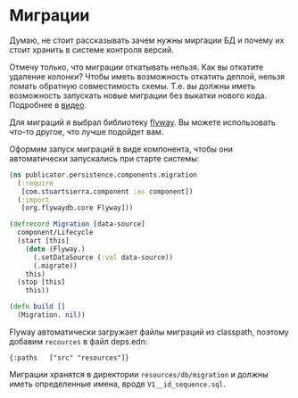 # Миграции

Думаю, не стоит рассказывать зачем нужны миргации БД и почему их стоит хранить в системе контроля версий.

Отмечу только, что миграции откатывать нельзя. Как вы откатите удаление колонки?
Чтобы иметь возможность откатить деплой, нельзя ломать обратную совместимость схемы.
Т.е. вы должны иметь возможность запускать новые миграции без выкатки нового кода.
Подробнее в [видео](https://youtu.be/WPCz_U7D8PI?t=3638).

Для миграций я выбрал библиотеку [flyway](https://flywaydb.org/).
Вы можете использовать что-то другое, что лучше подойдет вам.

Оформим запуск миграций в виде компонента, чтобы они автоматически запускались при старте системы:

```clojure
(ns publicator.persistence.components.migration
  (:require
   [com.stuartsierra.component :as component])
  (:import
   [org.flywaydb.core Flyway]))

(defrecord Migration [data-source]
  component/Lifecycle
  (start [this]
    (doto (Flyway.)
      (.setDataSource (:val data-source))
      (.migrate))
    this)
  (stop [this]
    this))

(defn build []
  (Migration. nil))
```

Flyway автоматически загружает файлы миграций из classpath, поэтому добавим `recources` в файл deps.edn:

```edn
{:paths   ["src" "resources"]}
```

Миграции хранятся в директории `resources/db/migration` и должны иметь определенные имена,
вроде `V1__id_sequence.sql`.

